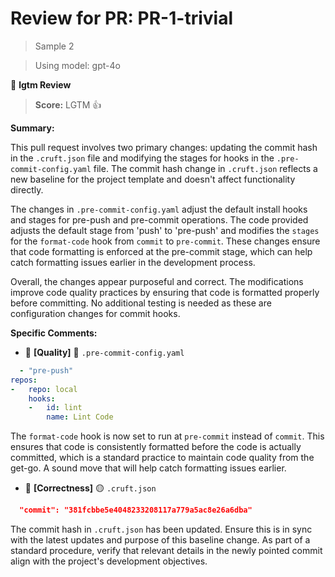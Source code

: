 # Review for PR: PR-1-trivial

> Sample 2

> Using model: gpt-4o


🦉 **lgtm Review**

> **Score:** LGTM 👍

**Summary:**

This pull request involves two primary changes: updating the commit hash in the `.cruft.json` file and modifying the stages for hooks in the `.pre-commit-config.yaml` file. The commit hash change in `.cruft.json` reflects a new baseline for the project template and doesn't affect functionality directly. 

The changes in `.pre-commit-config.yaml` adjust the default install hooks and stages for pre-push and pre-commit operations. The code provided adjusts the default stage from 'push' to 'pre-push' and modifies the `stages` for the `format-code` hook from `commit` to `pre-commit`. These changes ensure that code formatting is enforced at the pre-commit stage, which can help catch formatting issues earlier in the development process.

Overall, the changes appear purposeful and correct. The modifications improve code quality practices by ensuring that code is formatted properly before committing. No additional testing is needed as these are configuration changes for commit hooks.

**Specific Comments:**

- 🦉 **[Quality]** 🔵 `.pre-commit-config.yaml`




```YAML
  - "pre-push"
repos:
-   repo: local
    hooks:
    -   id: lint
        name: Lint Code
```


The `format-code` hook is now set to run at `pre-commit` instead of `commit`. This ensures that code is consistently formatted before the code is actually committed, which is a standard practice to maintain code quality from the get-go. A sound move that will help catch formatting issues earlier.

- 🦉 **[Correctness]** 🟡 `.cruft.json`




```JSON
  "commit": "381fcbbe5e4048233208117a779a5ac8e26a6dba"
```


The commit hash in `.cruft.json` has been updated. Ensure this is in sync with the latest updates and purpose of this baseline change. As part of a standard procedure, verify that relevant details in the newly pointed commit align with the project's development objectives.